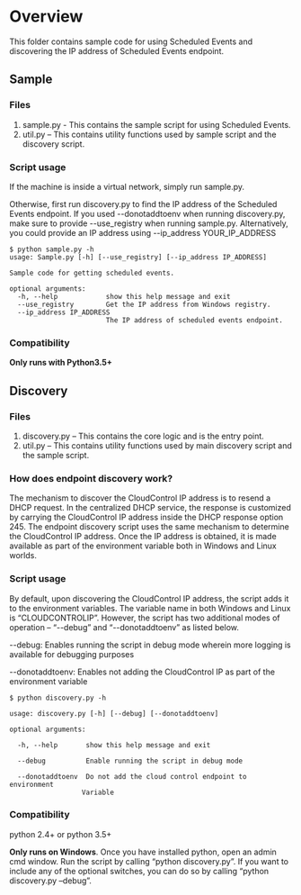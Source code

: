 # Overview

This folder contains sample code for using Scheduled Events and discovering the IP address of Scheduled Events endpoint.


## Sample

### Files

1.  sample.py - This contains the sample script for using Scheduled Events.
2.  util.py – This contains utility functions used by sample script and the discovery script.


### Script usage

If the machine is inside a virtual network, simply run sample.py.

Otherwise, first run discovery.py to find the IP address of the Scheduled Events endpoint. If you used --donotaddtoenv when running
discovery.py, make sure to provide --use_registry when running sample.py. Alternatively, you could provide an IP address using 
--ip_address YOUR_IP_ADDRESS

    $ python sample.py -h
    usage: Sample.py [-h] [--use_registry] [--ip_address IP_ADDRESS]

    Sample code for getting scheduled events.

    optional arguments:
      -h, --help            show this help message and exit
      --use_registry        Get the IP address from Windows registry.
      --ip_address IP_ADDRESS
                            The IP address of scheduled events endpoint.

### Compatibility

**Only runs with Python3.5+**


## Discovery

### Files

1.	discovery.py – This contains the core logic and is the entry point.
2.	util.py – This contains utility functions used by main discovery script and the sample script.

### How does endpoint discovery work?

The mechanism to discover the CloudControl IP address is to resend a DHCP request. In the centralized DHCP service, the response is customized 
by carrying the CloudControl IP address inside the DHCP response option 245. The endpoint discovery script uses the same mechanism to determine 
the CloudControl IP address. Once the IP address is obtained, it is made available as part of the environment variable both in Windows and Linux worlds.


### Script usage

By default, upon discovering the CloudControl IP address, the script adds it to the environment variables. The variable name in both Windows and 
Linux is “CLOUDCONTROLIP”. However, the script has two additional modes of operation – “--debug” and “--donotaddtoenv” as listed below.

--debug: Enables running the script in debug mode wherein more logging is available for debugging purposes

--donotaddtoenv: Enables not adding the CloudControl IP as part of the environment variable

    $ python discovery.py -h

    usage: discovery.py [-h] [--debug] [--donotaddtoenv]

    optional arguments:

      -h, --help       show this help message and exit

      --debug          Enable running the script in debug mode

      --donotaddtoenv  Do not add the cloud control endpoint to environment
                      Variable


### Compatibility

python 2.4+ or python 3.5+

**Only runs on Windows**. Once you have installed python, open an admin cmd window. Run the script by calling “python discovery.py”. 
If you want to include any of the optional switches, you can do so by calling “python discovery.py –debug”.
